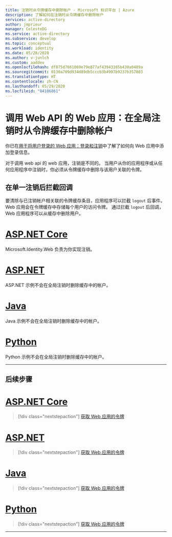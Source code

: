 ```yaml
---
title: 注销时从令牌缓存中删除帐户 - Microsoft 标识平台 | Azure
description: 了解如何在注销时从令牌缓存中删除帐户
services: active-directory
author: jmprieur
manager: CelesteDG
ms.service: active-directory
ms.subservice: develop
ms.topic: conceptual
ms.workload: identity
ms.date: 05/28/2020
ms.author: v-junlch
ms.custom: aaddev
ms.openlocfilehash: df875d7661069e79e877af43943165b430a0489a
ms.sourcegitcommit: 0130a709d934d89db5cccb3b4997b9237b357803
ms.translationtype: HT
ms.contentlocale: zh-CN
ms.lasthandoff: 05/29/2020
ms.locfileid: "84186861"
---
```

# <a name="a-web-app-that-calls-web-apis-remove-accounts-from-the-token-cache-on-global-sign-out"></a>调用 Web API 的 Web 应用：在全局注销时从令牌缓存中删除帐户

你已在[用于将用户登录的 Web 应用：登录和注销](scenario-web-app-sign-user-sign-in.md)中了解了如何向 Web 应用中添加登录信息。

对于调用 web api 的 web 应用，注销是不同的。 当用户从你的应用程序或从任何应用程序中注销时，你必须从令牌缓存中删除与该用户关联的令牌。

## <a name="intercept-the-callback-after-single-sign-out"></a>在单一注销后拦截回调

要清除与已注销帐户相关联的令牌缓存条目，应用程序可以拦截 `logout` 后事件。 Web 应用会在令牌缓存中存储每个用户的访问令牌。 通过拦截 `logout` 后回调，Web 应用程序可以从缓存中删除用户。

# <a name="aspnet-core"></a>[ASP.NET Core](#tab/aspnetcore)

Microsoft.Identity.Web 负责为你实现注销。

# <a name="aspnet"></a>[ASP.NET](#tab/aspnet)

ASP.NET 示例不会在全局注销时删除缓存中的帐户。

# <a name="java"></a>[Java](#tab/java)

Java 示例不会在全局注销时删除缓存中的帐户。

# <a name="python"></a>[Python](#tab/python)

Python 示例不会在全局注销时删除缓存中的帐户。

---

## <a name="next-steps"></a>后续步骤

# <a name="aspnet-core"></a>[ASP.NET Core](#tab/aspnetcore)

> [!div class="nextstepaction"]
> [获取 Web 应用的令牌](/active-directory/develop/scenario-web-app-call-api-acquire-token?tabs=aspnetcore)

# <a name="aspnet"></a>[ASP.NET](#tab/aspnet)

> [!div class="nextstepaction"]
> [获取 Web 应用的令牌](/active-directory/develop/scenario-web-app-call-api-acquire-token?tabs=aspnet)

# <a name="java"></a>[Java](#tab/java)

> [!div class="nextstepaction"]
> [获取 Web 应用的令牌](/active-directory/develop/scenario-web-app-call-api-acquire-token?tabs=java)

# <a name="python"></a>[Python](#tab/python)

> [!div class="nextstepaction"]
> [获取 Web 应用的令牌](/active-directory/develop/scenario-web-app-call-api-acquire-token?tabs=python)

---

